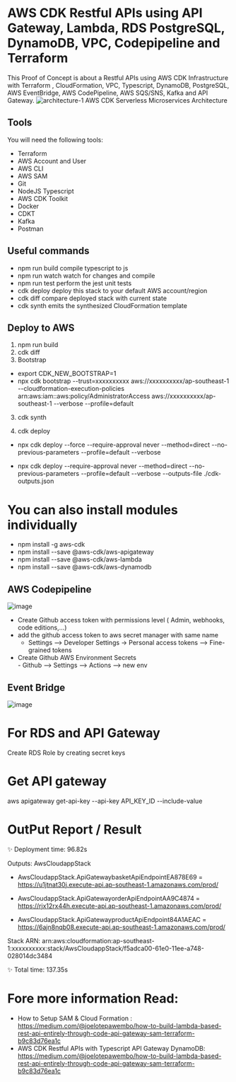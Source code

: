 # AWS CDK Restful APIs using API Gateway, Lambda, RDS PostgreSQL, DynamoDB, VPC, Codepipeline and Terraform

This Proof of Concept is about a Restful APIs using AWS CDK  Infrastructure  with Terraform , CloudFormation, VPC, Typescript, DynamoDB, PostgreSQL, AWS EventBridge,  AWS CodePipeline, AWS SQS/SNS, Kafka and API Gateway.
![architecture-1](https://github.com/joelwembo/aws-cdk-infra-poc-1/assets/19718580/ccb09c1a-5cec-4eea-b8cc-22a94f3b82e9)
                                   AWS CDK Serverless Microservices Architecture


## Tools
You will need the following tools:

* Terraform
* AWS Account and User
* AWS CLI
* AWS SAM
* Git
* NodeJS Typescript
* AWS CDK Toolkit 
* Docker
* CDKT
* Kafka
* Postman

## Useful commands
- npm run build compile typescript to js
- npm run watch watch for changes and compile
- npm run test perform the jest unit tests
- cdk deploy deploy this stack to your default AWS account/region
- cdk diff compare deployed stack with current state
- cdk synth emits the synthesized CloudFormation template

## Deploy to AWS 

1. npm run build
2. cdk diff
3. Bootstrap
- export CDK_NEW_BOOTSTRAP=1
- npx cdk bootstrap --trust=xxxxxxxxxx aws://xxxxxxxxxx/ap-southeast-1 --cloudformation-execution-policies arn:aws:iam::aws:policy/AdministratorAccess aws://xxxxxxxxxx/ap-southeast-1 --verbose --profile=default
  
3. cdk synth

4. cdk deploy 

 - npx cdk deploy --force --require-approval never --method=direct  --no-previous-parameters --profile=default --verbose

 - npx cdk deploy --require-approval never --method=direct  --no-previous-parameters --profile=default --verbose --outputs-file ./cdk-outputs.json

# You can also install modules individually

- npm install -g aws-cdk
- npm install --save @aws-cdk/aws-apigateway
- npm install --save  @aws-cdk/aws-lambda
- npm install --save  @aws-cdk/aws-dynamodb

## AWS Codepipeline
![image](https://github.com/joelwembo/aws-cdk-infra-poc-1/assets/19718580/d97d25fc-76f1-4804-be0f-ea95a9d2a7fc)


- Create Github access token with permissions level ( Admin, webhooks, code editions,...)
- add the github access token to aws secret manager with same name
   - Settings --> Developer Settings -> Personal access tokens --> Fine-grained tokens
- Create Github AWS Environment Secrets  
      - Github --> Settings --> Actions --> new env

## Event Bridge
![image](https://github.com/joelwembo/aws-cdk-infra-poc-1/assets/19718580/883f86d5-a6e3-4330-b2de-c7704341d624)

# For RDS and API Gateway
 Create RDS Role by creating secret keys

# Get API gateway

aws apigateway get-api-key --api-key API_KEY_ID --include-value

# OutPut Report / Result

✨  Deployment time: 96.82s

Outputs: AwsCloudappStack

- AwsCloudappStack.ApiGatewaybasketApiEndpointEA878E69 = https://u1jtnat30j.execute-api.ap-southeast-1.amazonaws.com/prod/

- AwsCloudappStack.ApiGatewayorderApiEndpointAA9C4874 = https://rjx12rx44h.execute-api.ap-southeast-1.amazonaws.com/prod/

- AwsCloudappStack.ApiGatewayproductApiEndpoint84A1AEAC = https://6ajn8nqb08.execute-api.ap-southeast-1.amazonaws.com/prod/

Stack ARN:
arn:aws:cloudformation:ap-southeast-1:xxxxxxxxxx:stack/AwsCloudappStack/f5adca00-61e0-11ee-a748-028014dc3484

✨  Total time: 137.35s

# Fore more information Read:
 
- How to Setup SAM & Cloud Formation : https://medium.com/@joelotepawembo/how-to-build-lambda-based-rest-api-entirely-through-code-api-gateway-sam-terraform-b9c83d76ea1c
- AWS CDK Restful APIs with Typescript API Gateway DynamoDB: https://medium.com/@joelotepawembo/how-to-build-lambda-based-rest-api-entirely-through-code-api-gateway-sam-terraform-b9c83d76ea1c
 


